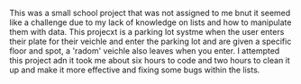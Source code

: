 This was a small school project that was not assigned to me bnut it seemed like a challenge due to my lack of knowledge on lists and how to manipulate them with data. 
This projecxt is a parking lot systme when the user enters their plate for their veichle and enter the parking lot and are given a specific floor and spot, a 'radom' veichle also leaves when you enter.
I attempted this project adn it took me about six hours to code and two hours to clean it up and make it more effective and fixing some bugs within the lists. 

